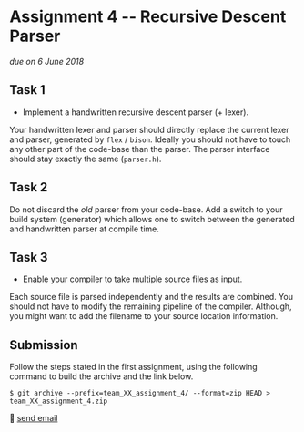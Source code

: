 # Assignment 4 -- Recursive Descent Parser

*due on 6 June 2018*

## Task 1

- Implement a handwritten recursive descent parser (+ lexer).

Your handwritten lexer and parser should directly replace the current lexer and parser, generated by `flex` / `bison`.
Ideally you should not have to touch any other part of the code-base than the parser.
The parser interface should stay exactly the same (`parser.h`).

## Task 2

Do not discard the *old* parser from your code-base.
Add a switch to your build system (generator) which allows one to switch between the generated and handwritten parser at compile time.

## Task 3

- Enable your compiler to take multiple source files as input.

Each source file is parsed independently and the results are combined.
You should not have to modify the remaining pipeline of the compiler.
Although, you might want to add the filename to your source location information.

## Submission

Follow the steps stated in the first assignment, using the following command to build the archive and the link below.

    $ git archive --prefix=team_XX_assignment_4/ --format=zip HEAD > team_XX_assignment_4.zip

:email: [send email](mailto:alexander.hirsch@uibk.ac.at?subject=703602%20-%20Assignment%204)

